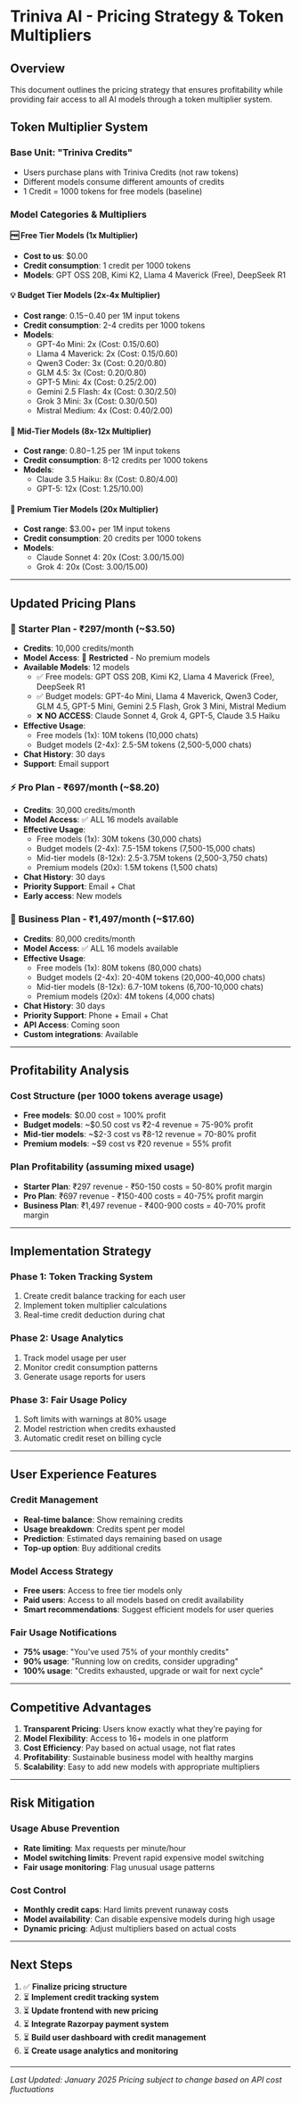 # Triniva AI - Pricing Strategy & Token Multipliers

## Overview
This document outlines the pricing strategy that ensures profitability while providing fair access to all AI models through a token multiplier system.

## Token Multiplier System

### Base Unit: "Triniva Credits"
- Users purchase plans with Triniva Credits (not raw tokens)
- Different models consume different amounts of credits
- 1 Credit = 1000 tokens for free models (baseline)

### Model Categories & Multipliers

#### 🆓 **Free Tier Models** (1x Multiplier)
- **Cost to us**: $0.00
- **Credit consumption**: 1 credit per 1000 tokens
- **Models**: GPT OSS 20B, Kimi K2, Llama 4 Maverick (Free), DeepSeek R1

#### 💡 **Budget Tier Models** (2x-4x Multiplier)  
- **Cost range**: $0.15-$0.40 per 1M input tokens
- **Credit consumption**: 2-4 credits per 1000 tokens
- **Models**:
  - GPT-4o Mini: 2x (Cost: $0.15/$0.60)
  - Llama 4 Maverick: 2x (Cost: $0.15/$0.60)
  - Qwen3 Coder: 3x (Cost: $0.20/$0.80) 
  - GLM 4.5: 3x (Cost: $0.20/$0.80)
  - GPT-5 Mini: 4x (Cost: $0.25/$2.00)
  - Gemini 2.5 Flash: 4x (Cost: $0.30/$2.50)
  - Grok 3 Mini: 3x (Cost: $0.30/$0.50)
  - Mistral Medium: 4x (Cost: $0.40/$2.00)

#### 💎 **Mid-Tier Models** (8x-12x Multiplier)
- **Cost range**: $0.80-$1.25 per 1M input tokens
- **Credit consumption**: 8-12 credits per 1000 tokens
- **Models**:
  - Claude 3.5 Haiku: 8x (Cost: $0.80/$4.00)
  - GPT-5: 12x (Cost: $1.25/$10.00)

#### 👑 **Premium Tier Models** (20x Multiplier)
- **Cost range**: $3.00+ per 1M input tokens  
- **Credit consumption**: 20 credits per 1000 tokens
- **Models**:
  - Claude Sonnet 4: 20x (Cost: $3.00/$15.00)
  - Grok 4: 20x (Cost: $3.00/$15.00)

---

## Updated Pricing Plans

### 🚀 **Starter Plan** - ₹297/month (~$3.50)
- **Credits**: 10,000 credits/month
- **Model Access**: 🚫 **Restricted** - No premium models
- **Available Models**: 12 models
  - ✅ Free models: GPT OSS 20B, Kimi K2, Llama 4 Maverick (Free), DeepSeek R1
  - ✅ Budget models: GPT-4o Mini, Llama 4 Maverick, Qwen3 Coder, GLM 4.5, GPT-5 Mini, Gemini 2.5 Flash, Grok 3 Mini, Mistral Medium
  - ❌ **NO ACCESS**: Claude Sonnet 4, Grok 4, GPT-5, Claude 3.5 Haiku
- **Effective Usage**:
  - Free models (1x): 10M tokens (10,000 chats)
  - Budget models (2-4x): 2.5-5M tokens (2,500-5,000 chats)
- **Chat History**: 30 days
- **Support**: Email support

### ⚡ **Pro Plan** - ₹697/month (~$8.20)
- **Credits**: 30,000 credits/month
- **Model Access**: ✅ ALL 16 models available
- **Effective Usage**:
  - Free models (1x): 30M tokens (30,000 chats)
  - Budget models (2-4x): 7.5-15M tokens (7,500-15,000 chats)
  - Mid-tier models (8-12x): 2.5-3.75M tokens (2,500-3,750 chats)
  - Premium models (20x): 1.5M tokens (1,500 chats)
- **Chat History**: 30 days
- **Priority Support**: Email + Chat
- **Early access**: New models

### 🏢 **Business Plan** - ₹1,497/month (~$17.60)
- **Credits**: 80,000 credits/month
- **Model Access**: ✅ ALL 16 models available
- **Effective Usage**:
  - Free models (1x): 80M tokens (80,000 chats)
  - Budget models (2-4x): 20-40M tokens (20,000-40,000 chats)
  - Mid-tier models (8-12x): 6.7-10M tokens (6,700-10,000 chats)
  - Premium models (20x): 4M tokens (4,000 chats)
- **Chat History**: 30 days
- **Priority Support**: Phone + Email + Chat
- **API Access**: Coming soon
- **Custom integrations**: Available

---

## Profitability Analysis

### Cost Structure (per 1000 tokens average usage)
- **Free models**: $0.00 cost = 100% profit
- **Budget models**: ~$0.50 cost vs ₹2-4 revenue = 75-90% profit
- **Mid-tier models**: ~$2-3 cost vs ₹8-12 revenue = 70-80% profit  
- **Premium models**: ~$9 cost vs ₹20 revenue = 55% profit

### Plan Profitability (assuming mixed usage)
- **Starter Plan**: ₹297 revenue - ₹50-150 costs = 50-80% profit margin
- **Pro Plan**: ₹697 revenue - ₹150-400 costs = 40-75% profit margin
- **Business Plan**: ₹1,497 revenue - ₹400-900 costs = 40-70% profit margin

---

## Implementation Strategy

### Phase 1: Token Tracking System
1. Create credit balance tracking for each user
2. Implement token multiplier calculations
3. Real-time credit deduction during chat

### Phase 2: Usage Analytics
1. Track model usage per user
2. Monitor credit consumption patterns
3. Generate usage reports for users

### Phase 3: Fair Usage Policy
1. Soft limits with warnings at 80% usage
2. Model restriction when credits exhausted
3. Automatic credit reset on billing cycle

---

## User Experience Features

### Credit Management
- **Real-time balance**: Show remaining credits
- **Usage breakdown**: Credits spent per model
- **Prediction**: Estimated days remaining based on usage
- **Top-up option**: Buy additional credits

### Model Access Strategy
- **Free users**: Access to free tier models only
- **Paid users**: Access to all models based on credit availability
- **Smart recommendations**: Suggest efficient models for user queries

### Fair Usage Notifications
- **75% usage**: "You've used 75% of your monthly credits"
- **90% usage**: "Running low on credits, consider upgrading"
- **100% usage**: "Credits exhausted, upgrade or wait for next cycle"

---

## Competitive Advantages

1. **Transparent Pricing**: Users know exactly what they're paying for
2. **Model Flexibility**: Access to 16+ models in one platform
3. **Cost Efficiency**: Pay based on actual usage, not flat rates
4. **Profitability**: Sustainable business model with healthy margins
5. **Scalability**: Easy to add new models with appropriate multipliers

---

## Risk Mitigation

### Usage Abuse Prevention
- **Rate limiting**: Max requests per minute/hour
- **Model switching limits**: Prevent rapid expensive model switching
- **Fair usage monitoring**: Flag unusual usage patterns

### Cost Control
- **Monthly credit caps**: Hard limits prevent runaway costs
- **Model availability**: Can disable expensive models during high usage
- **Dynamic pricing**: Adjust multipliers based on actual costs

---

## Next Steps

1. ✅ **Finalize pricing structure**
2. ⏳ **Implement credit tracking system**
3. ⏳ **Update frontend with new pricing**
4. ⏳ **Integrate Razorpay payment system**
5. ⏳ **Build user dashboard with credit management**
6. ⏳ **Create usage analytics and monitoring**

---

*Last Updated: January 2025*
*Pricing subject to change based on API cost fluctuations*